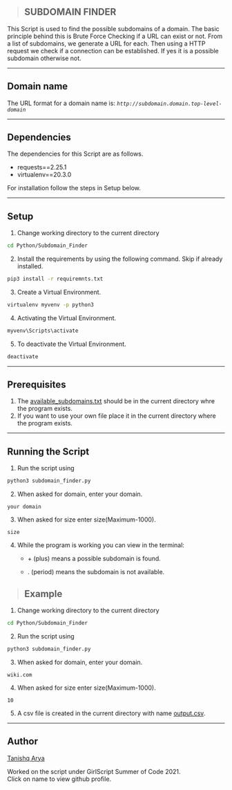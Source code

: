 >## SUBDOMAIN FINDER

<p>This Script is used to find the possible subdomains of a domain. The basic principle behind this is 
Brute Force Checking if a URL can exist or not. From a list of subdomains, we generate a URL for each.
Then using a HTTP request we check if a connection can be established. If yes it is a possible subdomain otherwise not.</p>

---
## Domain name

The URL format for a domain name is: _`http://subdomain.domain.top-level-domain`_

---
## Dependencies
<p>The dependencies for this Script are as follows. </p>

* requests==2.25.1
* virtualenv==20.3.0

<p>For installation follow the steps in Setup below.<p>

---
## Setup
1. Change working directory to the current directory 
```bash
cd Python/Subdomain_Finder
```

2. Install the requirements by using the following command. Skip if already installed.

```bash
pip3 install -r requiremnts.txt
```

3. Create a Virtual Environment.
```bash
virtualenv myvenv -p python3
```

4. Activating the Virtual Environment.
```cmd
myvenv\Scripts\activate
```

5. To deactivate the Virtual Environment.
```cmd
deactivate
```
---
## Prerequisites

1. The [available_subdomains.txt](../Subdomain_Finder/available_subdomains.txt "subdomains file") should be in the current directory whre the program exists. 
2. If you want to use your own file place it in the current directory where the program exists.

---
## Running the Script

1. Run the script using 
```python
python3 subdomain_finder.py
```

2. When asked for domain, enter your domain.
```text
your domain
```

3. When asked for size enter size(Maximum-1000).  
```text
size
```

4. While the program is working you can view in the terminal:
    * <p>+ (plus) means a possible subdomain is found.</p>
    * <p>. (period) means the subdomain is not available.</p>

>## Example

1. Change working directory to the current directory 
```bash
cd Python/Subdomain_Finder
```

2. Run the script using 
```python
python3 subdomain_finder.py
```

3. When asked for domain, enter your domain.
```text
wiki.com
```

4. When asked for size enter size(Maximum-1000).  
```text
10
```

5. A csv file is created in the current directory with name [output.csv](../Subdomain_Finder/output.csv "output file").

---
## Author

[Tanishq Arya](https://github.com/tanishq-arya "Github profile link")

<p>Worked on the script under GirlScript Summer of Code 2021.<br> Click on name to view github profile.</p>

